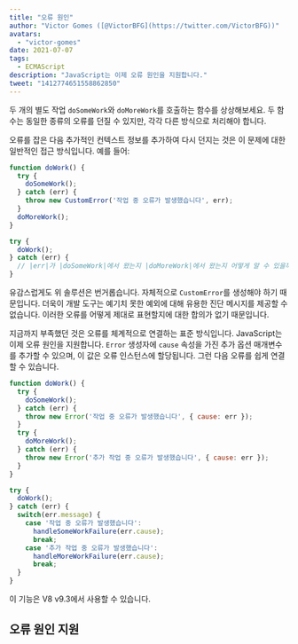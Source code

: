 ```yaml
---
title: "오류 원인"
author: "Victor Gomes ([@VictorBFG](https://twitter.com/VictorBFG))"
avatars:
  - "victor-gomes"
date: 2021-07-07
tags:
  - ECMAScript
description: "JavaScript는 이제 오류 원인을 지원합니다."
tweet: "1412774651558862850"
---
```


두 개의 별도 작업 `doSomeWork`와 `doMoreWork`를 호출하는 함수를 상상해보세요. 두 함수는 동일한 종류의 오류를 던질 수 있지만, 각각 다른 방식으로 처리해야 합니다.

오류를 잡은 다음 추가적인 컨텍스트 정보를 추가하여 다시 던지는 것은 이 문제에 대한 일반적인 접근 방식입니다. 예를 들어:

```js
function doWork() {
  try {
    doSomeWork();
  } catch (err) {
    throw new CustomError('작업 중 오류가 발생했습니다', err);
  }
  doMoreWork();
}

try {
  doWork();
} catch (err) {
  // |err|가 |doSomeWork|에서 왔는지 |doMoreWork|에서 왔는지 어떻게 알 수 있을까요?
}
```

유감스럽게도 위 솔루션은 번거롭습니다. 자체적으로 `CustomError`를 생성해야 하기 때문입니다. 더욱이 개발 도구는 예기치 못한 예외에 대해 유용한 진단 메시지를 제공할 수 없습니다. 이러한 오류를 어떻게 제대로 표현할지에 대한 합의가 없기 때문입니다.

<!--truncate-->
지금까지 부족했던 것은 오류를 체계적으로 연결하는 표준 방식입니다. JavaScript는 이제 오류 원인을 지원합니다. `Error` 생성자에 `cause` 속성을 가진 추가 옵션 매개변수를 추가할 수 있으며, 이 값은 오류 인스턴스에 할당됩니다. 그런 다음 오류를 쉽게 연결할 수 있습니다.

```js
function doWork() {
  try {
    doSomeWork();
  } catch (err) {
    throw new Error('작업 중 오류가 발생했습니다', { cause: err });
  }
  try {
    doMoreWork();
  } catch (err) {
    throw new Error('추가 작업 중 오류가 발생했습니다', { cause: err });
  }
}

try {
  doWork();
} catch (err) {
  switch(err.message) {
    case '작업 중 오류가 발생했습니다':
      handleSomeWorkFailure(err.cause);
      break;
    case '추가 작업 중 오류가 발생했습니다':
      handleMoreWorkFailure(err.cause);
      break;
  }
}
```

이 기능은 V8 v9.3에서 사용할 수 있습니다.

## 오류 원인 지원

<feature-support chrome="93 https://chromium-review.googlesource.com/c/v8/v8/+/2784681"
                 firefox="91 https://bugzilla.mozilla.org/show_bug.cgi?id=1679653"
                 safari="15 https://bugs.webkit.org/show_bug.cgi?id=223302"
                 nodejs="no"
                 babel="no"></feature-support>
